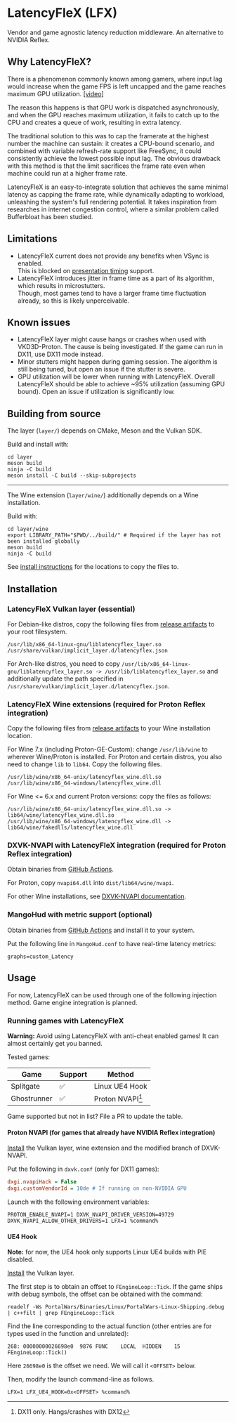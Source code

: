 # LatencyFleX (LFX)

Vendor and game agnostic latency reduction middleware. An alternative to NVIDIA Reflex.

## Why LatencyFleX?

There is a phenomenon commonly known among gamers, where input lag would increase when the game
FPS is left uncapped and the game reaches maximum GPU utilization. [[video]](https://www.youtube.com/watch?v=7CKnJ5ujL_Q)

The reason this happens is that GPU work is dispatched asynchronously, and when the GPU reaches
maximum utilization, it fails to catch up to the CPU and creates a queue of work, resulting in
extra latency.

[//]: # (TODO: write about RHI thread queueing)

The traditional solution to this was to cap the framerate at the highest number the machine can sustain:
it creates a CPU-bound scenario, and combined with variable refresh-rate support like FreeSync, it
could consistently achieve the lowest possible input lag. The obvious drawback with this method is
that the limit sacrifices the frame rate even when machine could run at a higher frame rate.

LatencyFleX is an easy-to-integrate solution that achieves the same minimal latency as capping the
frame rate, while dynamically adapting to workload, unleashing the system's full rendering potential.
It takes inspiration from researches in internet congestion control, where a similar problem called 
Bufferbloat has been studied.

## Limitations

- LatencyFleX current does not provide any benefits when VSync is enabled.  
  This is blocked on [presentation timing](https://github.com/KhronosGroup/Vulkan-Docs/pull/1364) support.
- LatencyFleX introduces jitter in frame time as a part of its algorithm, which results in microstutters.  
  Though, most games tend to have a larger frame time fluctuation already, so this is likely unperceivable.

## Known issues

- LatencyFleX layer might cause hangs or crashes when used with VKD3D-Proton. The cause is being investigated. If the
  game can run in DX11, use DX11 mode instead.
- Minor stutters might happen during gaming session. The algorithm is still being tuned, but open an issue if the stutter
  is severe.
- GPU utilization will be lower when running with LatencyFleX. Overall LatencyFleX should be able to achieve ~95%
  utilization (assuming GPU bound). Open an issue if utilization is significantly low.

## Building from source

The layer (`layer/`) depends on CMake, Meson and the Vulkan SDK.

Build and install with:
```shell
cd layer
meson build
ninja -C build
meson install -C build --skip-subprojects
```

---

The Wine extension (`layer/wine/`) additionally depends on a Wine installation.

Build with:

```shell
cd layer/wine
export LIBRARY_PATH="$PWD/../build/" # Required if the layer has not been installed globally
meson build
ninja -C build
```

See [install instructions](#installation) for the locations to copy the files to.

## Installation

### LatencyFleX Vulkan layer (essential)

For Debian-like distros, copy the following files from [release artifacts](https://github.com/ishitatsuyuki/LatencyFleX/actions) to your root filesystem.

```
/usr/lib/x86_64-linux-gnu/liblatencyflex_layer.so
/usr/share/vulkan/implicit_layer.d/latencyflex.json
```

For Arch-like distros, you need to copy `/usr/lib/x86_64-linux-gnu/liblatencyflex_layer.so -> /usr/lib/liblatencyflex_layer.so`
and additionally update the path specified in `/usr/share/vulkan/implicit_layer.d/latencyflex.json`.

### LatencyFleX Wine extensions (required for Proton Reflex integration)

Copy the following files from [release artifacts](https://github.com/ishitatsuyuki/LatencyFleX/actions) to your Wine installation location.

For Wine 7.x (including Proton-GE-Custom): change `/usr/lib/wine` to wherever Wine/Proton is installed.
For Proton and certain distros, you also need to change `lib` to `lib64`. Copy the following files.

```
/usr/lib/wine/x86_64-unix/latencyflex_wine.dll.so
/usr/lib/wine/x86_64-windows/latencyflex_wine.dll
```

For Wine <= 6.x and current Proton versions: copy the files as follows:

```
/usr/lib/wine/x86_64-unix/latencyflex_wine.dll.so -> lib64/wine/latencyflex_wine.dll.so
/usr/lib/wine/x86_64-windows/latencyflex_wine.dll -> lib64/wine/fakedlls/latencyflex_wine.dll
```

### DXVK-NVAPI with LatencyFleX integration (required for Proton Reflex integration)

Obtain binaries from [GitHub Actions](https://github.com/ishitatsuyuki/dxvk-nvapi/actions?query=branch%3Alfx).

For Proton, copy `nvapi64.dll` into `dist/lib64/wine/nvapi`.

For other Wine installations, see [DXVK-NVAPI documentation](https://github.com/jp7677/dxvk-nvapi#how-to-use).

### MangoHud with metric support (optional)

Obtain binaries from [GitHub Actions](https://github.com/ishitatsuyuki/MangoHud/actions?query=branch%3Acustom-metrics)
and install it to your system.

Put the following line in `MangoHud.conf` to have real-time latency metrics:

```
graphs=custom_Latency
```

## Usage

For now, LatencyFleX can be used through one of the following injection method. Game engine integration is planned.

### Running games with LatencyFleX

**Warning:** Avoid using LatencyFleX with anti-cheat enabled games! It can almost certainly get you banned.

Tested games:

| Game        | Support | Method           |
|-------------|---------|------------------|
| Splitgate   | ✅       | Linux UE4 Hook   |
| Ghostrunner | ✅       | Proton NVAPI[^1] |

[^1]: DX11 only. Hangs/crashes with DX12

Game supported but not in list? File a PR to update the table.

#### Proton NVAPI (for games that already have NVIDIA Reflex integration)

[Install](#installation) the Vulkan layer, wine extension and the modified branch of DXVK-NVAPI.

Put the following in `dxvk.conf` (only for DX11 games):

```ini
dxgi.nvapiHack = False
dxgi.customVendorId = 10de # If running on non-NVIDIA GPU
```

Launch with the following environment variables:

```shell
PROTON_ENABLE_NVAPI=1 DXVK_NVAPI_DRIVER_VERSION=49729 DXVK_NVAPI_ALLOW_OTHER_DRIVERS=1 LFX=1 %command%
```

#### UE4 Hook

**Note:** for now, the UE4 hook only supports Linux UE4 builds with PIE disabled.

[Install](#installation) the Vulkan layer.

The first step is to obtain an offset to `FEngineLoop::Tick`. If the game ships with debug symbols, the
offset can be obtained with the command:

```shell
readelf -Ws PortalWars/Binaries/Linux/PortalWars-Linux-Shipping.debug | c++filt | grep FEngineLoop::Tick
```

Find the line corresponding to the actual function (other entries are for types used in the function and unrelated):

```
268: 00000000026698e0  9876 FUNC    LOCAL  HIDDEN    15 FEngineLoop::Tick()
```

Here `26698e0` is the offset we need. We will call it `<OFFSET>` below.

Then, modify the launch command-line as follows.

```shell
LFX=1 LFX_UE4_HOOK=0x<OFFSET> %command%
```